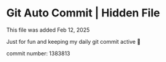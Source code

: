 # Git Auto Commit | Hidden File

This file was added Feb 12, 2025

Just for fun and keeping my daily git commit active 🤪

commit number: 1383813
